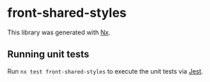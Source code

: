 # front-shared-styles

This library was generated with [Nx](https://nx.dev).

## Running unit tests

Run `nx test front-shared-styles` to execute the unit tests via [Jest](https://jestjs.io).
